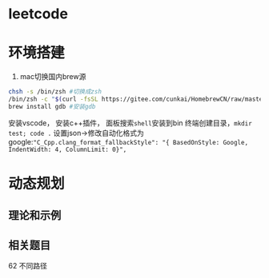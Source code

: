 # leetcode

# 环境搭建
1. mac切换国内brew源
```bash
chsh -s /bin/zsh #切换成zsh
/bin/zsh -c "$(curl -fsSL https://gitee.com/cunkai/HomebrewCN/raw/master/Homebrew.sh)" #下载homebrew
brew install gdb #安装gdb
```
安装vscode，
安装c++插件，
面板搜索`shell`安装到bin
终端创建目录，`mkdir test; code .`
设置json->修改自动化格式为google:`"C_Cpp.clang_format_fallbackStyle": "{ BasedOnStyle: Google, IndentWidth: 4, ColumnLimit: 0}",`

# 动态规划
## 理论和示例


## 相关题目
62 不同路径
